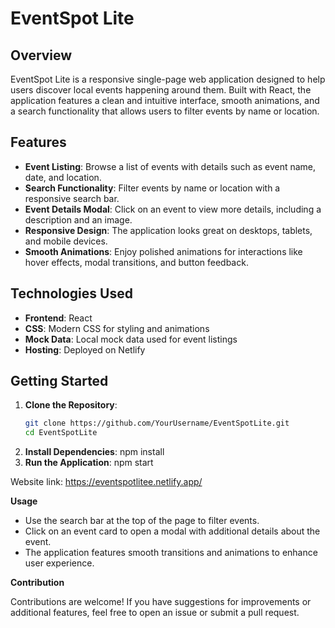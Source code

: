 # EventSpot Lite

## Overview

EventSpot Lite is a responsive single-page web application designed to help users discover local events happening around them. Built with React, the application features a clean and intuitive interface, smooth animations, and a search functionality that allows users to filter events by name or location.

## Features

- **Event Listing**: Browse a list of events with details such as event name, date, and location.
- **Search Functionality**: Filter events by name or location with a responsive search bar.
- **Event Details Modal**: Click on an event to view more details, including a description and an image.
- **Responsive Design**: The application looks great on desktops, tablets, and mobile devices.
- **Smooth Animations**: Enjoy polished animations for interactions like hover effects, modal transitions, and button   feedback.

## Technologies Used

- **Frontend**: React
- **CSS**: Modern CSS for styling and animations
- **Mock Data**: Local mock data used for event listings
- **Hosting**: Deployed on Netlify

## Getting Started

1. **Clone the Repository**:
   ```bash
   git clone https://github.com/YourUsername/EventSpotLite.git
   cd EventSpotLite
2. **Install Dependencies**:
   npm install
3. **Run the Application**:
   npm start

Website link: https://eventspotlitee.netlify.app/

**Usage**

* Use the search bar at the top of the page to filter events.
* Click on an event card to open a modal with additional details about the event.
* The application features smooth transitions and animations to enhance user experience.

**Contribution**

Contributions are welcome! If you have suggestions for improvements or additional features, feel free to open an issue   or submit a pull request.
